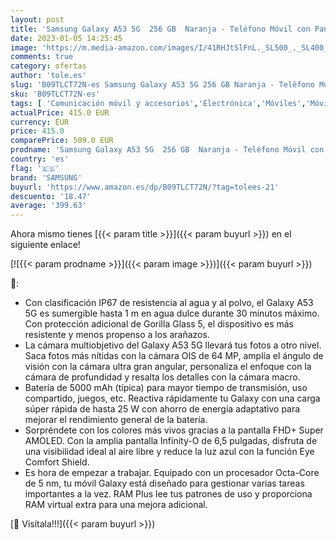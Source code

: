 ```yaml
---
layout: post
title: 'Samsung Galaxy A53 5G  256 GB  Naranja - Teléfono Móvil con Pantalla de 6 5    Smartphone Android de 8 GB de RAM  Memoria Interna Ampliable  Batería de 5000 mAh y Carga Super Rápida  Versión ES '
date: 2023-01-05 14:25:45
image: 'https://m.media-amazon.com/images/I/41RHJtSlFnL._SL500_._SL400_.jpg'
comments: true
category: ofertas
author: 'tole.es'
slug: 'B09TLCT72N-es Samsung Galaxy A53 5G 256 GB Naranja - Teléfono Móvil con...'
sku: 'B09TLCT72N-es'
tags: [ 'Comunicación móvil y accesorios','Electrónica','Móviles','Móviles y smartphones libres','android','samsung','🇪🇸', ]
actualPrice: 415.0 EUR
currency: EUR
price: 415.0
comparePrice: 509.0 EUR
prodname: 'Samsung Galaxy A53 5G  256 GB  Naranja - Teléfono Móvil con Pantalla de 6 5    Smartphone Android de 8 GB de RAM  Memoria Interna Ampliable  Batería de 5000 mAh y Carga Super Rápida  Versión ES '
country: 'es'
flag: '🇪🇸'
brand: 'SAMSUNG'
buyurl: 'https://www.amazon.es/dp/B09TLCT72N/?tag=tolees-21'
descuento: '18.47'
average: '399.63'
---
```


Ahora mismo tienes [{{< param title >}}]({{< param buyurl >}}) en el siguiente enlace!

[![{{< param prodname >}}]({{< param image >}})]({{< param buyurl >}})

🔎:

- Con clasificación IP67 de resistencia al agua y al polvo, el Galaxy A53 5G es sumergible hasta 1 m en agua dulce durante 30 minutos máximo. Con protección adicional de Gorilla Glass 5, el dispositivo es más resistente y menos propenso a los arañazos.
- La cámara multiobjetivo del Galaxy A53 5G llevará tus fotos a otro nivel. Saca fotos más nítidas con la cámara OIS de 64 MP, amplía el ángulo de visión con la cámara ultra gran angular, personaliza el enfoque con la cámara de profundidad y resalta los detalles con la cámara macro.
- Batería de 5000 mAh (típica) para mayor tiempo de transmisión, uso compartido, juegos, etc. Reactiva rápidamente tu Galaxy con una carga súper rápida de hasta 25 W con ahorro de energía adaptativo para mejorar el rendimiento general de la batería.
- Sorpréndete con los colores más vivos gracias a la pantalla FHD+ Super AMOLED. Con la amplia pantalla Infinity-O de 6,5 pulgadas, disfruta de una visibilidad ideal al aire libre y reduce la luz azul con la función Eye Comfort Shield.
- Es hora de empezar a trabajar. Equipado con un procesador Octa-Core de 5 nm, tu móvil Galaxy está diseñado para gestionar varias tareas importantes a la vez. RAM Plus lee tus patrones de uso y proporciona RAM virtual extra para una mejora adicional.

[🛒 Visítala!!!]({{< param buyurl >}})
